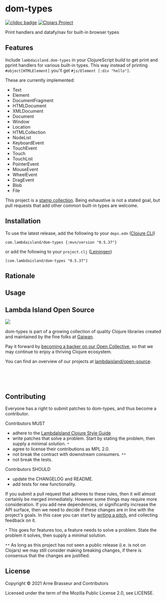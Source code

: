 # dom-types

<!-- badges -->
[![cljdoc badge](https://cljdoc.org/badge/com.lambdaisland/dom-types)](https://cljdoc.org/d/com.lambdaisland/dom-types) [![Clojars Project](https://img.shields.io/clojars/v/com.lambdaisland/dom-types.svg)](https://clojars.org/com.lambdaisland/dom-types)
<!-- /badges -->

Print handlers and datafy/nav for built-in browser types

## Features

Include `lambdaisland.dom-types` in your ClojureScript build to get print and pprint handlers for various built-in types. This way instead of printing `#object[HTMLElement]` you'll get `#js/Element [:div "hello"]`.

These are currently implemented:

- Text
- Element
- DocumentFragment
- HTMLDocument
- XMLDocument
- Document
- Window
- Location
- HTMLCollection
- NodeList
- KeyboardEvent
- TouchEvent
- Touch
- TouchList
- PointerEvent
- MouseEvent
- WheelEvent
- DragEvent
- Blob
- File

This project is a [stamp collection](https://twitter.com/plexus/status/1372179545139335170). Being exhaustive is not a stated goal, but pull requests that add other common built-in types are welcome.

<!-- installation -->
## Installation

To use the latest release, add the following to your `deps.edn` ([Clojure CLI](https://clojure.org/guides/deps_and_cli))

```
com.lambdaisland/dom-types {:mvn/version "0.5.37"}
```

or add the following to your `project.clj` ([Leiningen](https://leiningen.org/))

```
[com.lambdaisland/dom-types "0.5.37"]
```
<!-- /installation -->

## Rationale

## Usage

<!-- opencollective -->
## Lambda Island Open Source

<img align="left" src="https://github.com/lambdaisland/open-source/raw/master/artwork/lighthouse_readme.png">

&nbsp;

dom-types is part of a growing collection of quality Clojure libraries created and maintained
by the fine folks at [Gaiwan](https://gaiwan.co).

Pay it forward by [becoming a backer on our Open Collective](http://opencollective.com/lambda-island),
so that we may continue to enjoy a thriving Clojure ecosystem.

You can find an overview of our projects at [lambdaisland/open-source](https://github.com/lambdaisland/open-source).

&nbsp;

&nbsp;
<!-- /opencollective -->

<!-- contributing -->
## Contributing

Everyone has a right to submit patches to dom-types, and thus become a contributor.

Contributors MUST

- adhere to the [LambdaIsland Clojure Style Guide](https://nextjournal.com/lambdaisland/clojure-style-guide)
- write patches that solve a problem. Start by stating the problem, then supply a minimal solution. `*`
- agree to license their contributions as MPL 2.0.
- not break the contract with downstream consumers. `**`
- not break the tests.

Contributors SHOULD

- update the CHANGELOG and README.
- add tests for new functionality.

If you submit a pull request that adheres to these rules, then it will almost
certainly be merged immediately. However some things may require more
consideration. If you add new dependencies, or significantly increase the API
surface, then we need to decide if these changes are in line with the project's
goals. In this case you can start by [writing a pitch](https://nextjournal.com/lambdaisland/pitch-template),
and collecting feedback on it.

`*` This goes for features too, a feature needs to solve a problem. State the problem it solves, then supply a minimal solution.

`**` As long as this project has not seen a public release (i.e. is not on Clojars)
we may still consider making breaking changes, if there is consensus that the
changes are justified.
<!-- /contributing -->

<!-- license -->
## License

Copyright &copy; 2021 Arne Brasseur and Contributors

Licensed under the term of the Mozilla Public License 2.0, see LICENSE.
<!-- /license -->